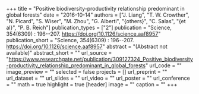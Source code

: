 +++
title = "Positive biodiversity-productivity relationship predominant in global forests"
date = "2016-10-14"
authors = ["J. Liang", "T. W. Crowther", "N. Picard", "S. Wiser", "M. Zhou", "G. Alberti", "{others}", "C. Salas", "{et al}", "P. B. Reich"]
publication_types = ["2"]
publication = "Science, 354(6309) : 196--207. https://doi.org/10.1126/science.aaf8957"
publication_short = "Science, 354(6309) : 196--207. https://doi.org/10.1126/science.aaf8957"
abstract = "(Abstract not available)"
abstract_short = ""
url_source = "https://www.researchgate.net/publication/309127324_Positive_biodiversity-productivity_relationship_predominant_in_global_forests"
url_code = ""
image_preview = ""
selected = false
projects = []
url_preprint = ""
url_dataset = ""
url_slides = ""
url_video = ""
url_poster = ""
url_conference = ""
math = true
highlight = true
[header]
image = ""
caption = ""
+++
